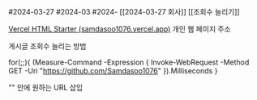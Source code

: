#2024-03-27
#2024-03
#2024- 
[[2024-03-27 회사]]
[[조회수 늘리기]]

[Vercel HTML Starter (samdasoo1076.vercel.app)](https://samdasoo1076.vercel.app/) 
개인 웹 페이지 주소

게시글 조회수 늘리는 방법

for(;;){ (Measure-Command -Expression { Invoke-WebRequest -Method GET -Uri "https://github.com/Samdasoo1076" }).Milliseconds }

"" 안에 원하는 URL 삽입